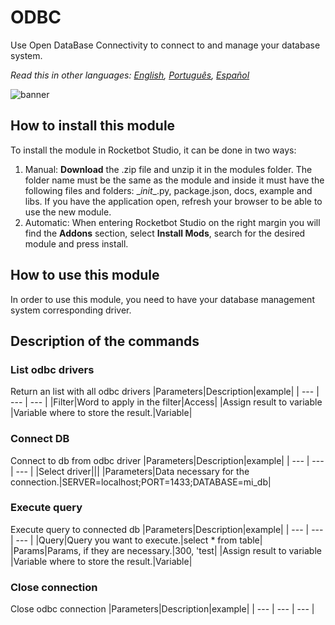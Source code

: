 



# ODBC
  
Use Open DataBase Connectivity to connect to and manage your database system.  

  
*Read this in other languages: [English](Manual_ODBC.md), [Português](Manual_ODBC.pr.md), [Español](Manual_ODBC.es.md)*  

  
![banner](imgs/Banner_odbc.png)
## How to install this module
  
To install the module in Rocketbot Studio, it can be done in two ways:
1. Manual: __Download__ the .zip file and unzip it in the modules folder. The folder name must be the same as the module and inside it must have the following files and folders: \__init__.py, package.json, docs, example and libs. If you have the application open, refresh your browser to be able to use the new module.
2. Automatic: When entering Rocketbot Studio on the right margin you will find the **Addons** section, select **Install Mods**, search for the desired module and press install.  

## How to use this module

In order to use this module, you need to have your database management system corresponding driver.

## Description of the commands

### List odbc drivers
  
Return an list with all odbc drivers
|Parameters|Description|example|
| --- | --- | --- |
|Filter|Word to apply in the filter|Access|
|Assign result to variable |Variable where to store the result.|Variable|

### Connect DB
  
Connect to db from odbc driver
|Parameters|Description|example|
| --- | --- | --- |
|Select driver|||
|Parameters|Data necessary for the connection.|SERVER=localhost;PORT=1433;DATABASE=mi_db|

### Execute query
  
Execute query to connected db
|Parameters|Description|example|
| --- | --- | --- |
|Query|Query you want to execute.|select * from table|
|Params|Params, if they are necessary.|300, 'test|
|Assign result to variable |Variable where to store the result.|Variable|

### Close connection
  
Close odbc connection
|Parameters|Description|example|
| --- | --- | --- |

